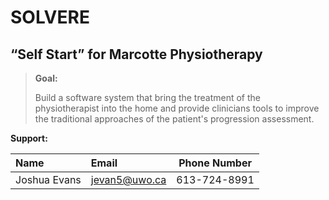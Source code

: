 SOLVERE
=======

“Self Start” for Marcotte Physiotherapy
-------------------------------------------------------
> **Goal:**
>
> Build a software system that bring the treatment of the physiotherapist into the home and provide clinicians tools to improve the traditional approaches of the patient's progression assessment.

**Support:**

| Name| Email| Phone Number   |
| :------- | :---- | :---: |
|Joshua Evans|jevan5@uwo.ca|613-724-8991|